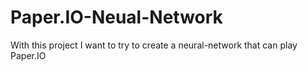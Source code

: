 # Paper.IO-Neual-Network
With this project I want to try to create a neural-network that can play Paper.IO
